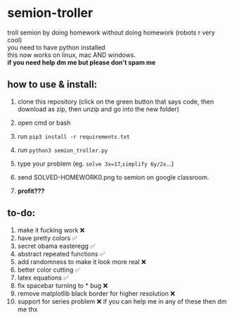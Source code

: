 # semion-troller
troll semion by doing homework without doing homework (robots r very cool) <br>
you need to have python installed <br>
this now works on linux, mac AND windows. <br>
**if you need help dm me but please don't spam me**
## how to use & install: 
 
 1. clone this repository (click on the green button that says code, then download as zip, then unzip and go into the new folder) <br>
 
 2. open cmd or bash <br>
 
 3. run ```pip3 install -r requirements.txt``` <br>

 4. run ```python3 semion_troller.py``` <br>
 
 5. type your problem (eg. ```solve 3x=17```,```simplify 6y/2x```...) <br>
 
 6. send SOLVED-HOMEWORK0.png to semion on google classroom. <br>
 
 7. **profit???**
## to-do:
 1. make it fucking work ❌
 2. have pretty colors ✅
 3. secret obama easteregg ✅
 4. abstract repeated functions ✅
 5. add randomness to make it look more real ❌
 6. better color cutting ✅
 7. latex equations ✅
 8. fix spacebar turning to * bug ❌
 9. remove matplotlib black border for higher resolution ❌
 10. support for series problem ❌
if you can help me in any of these then dm me thx
